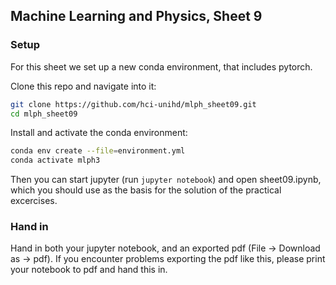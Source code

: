 ## Machine Learning and Physics, Sheet 9 

### Setup
For this sheet we set up a new conda environment, that includes pytorch.

Clone this repo and navigate into it:
```bash
git clone https://github.com/hci-unihd/mlph_sheet09.git
cd mlph_sheet09
```
Install and activate the conda environment:
```bash
conda env create --file=environment.yml
conda activate mlph3
```
Then you can start jupyter (run `jupyter notebook`) and open sheet09.ipynb, 
which you should use as the basis for the solution of the practical excercises.


### Hand in
 Hand in both your jupyter notebook, and an exported pdf (File -> Download as -> pdf). 
 If you encounter problems exporting the pdf like this, please print your notebook to pdf and hand this in.
